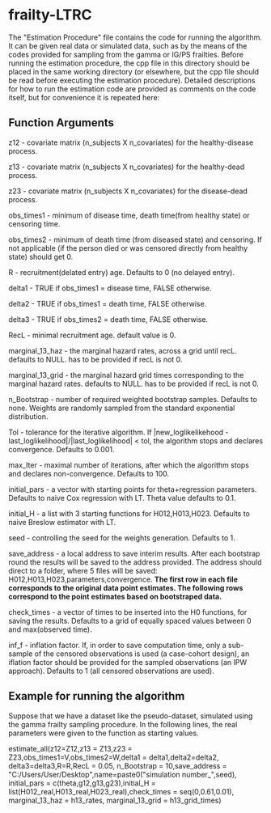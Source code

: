 # frailty-LTRC
The "Estimation Procedure" file contains the code for running the algorithm. It can be given real data or simulated data, such as by the means of the codes provided for sampling from the gamma or IG/PS frailties.
Before running the estimation procedure, the cpp file in this directory should be placed in the same working directory (or elsewhere, but the cpp file should be read before executing the estimation procedure).
Detailed descriptions for how to run the estimation code are provided as comments on the code itself, but for convenience it is repeated here:

## Function Arguments 

z12 - covariate matrix (n_subjects X n_covariates) for the healthy-disease process.

z13 - covariate matrix (n_subjects X n_covariates) for the healthy-dead process.

z23 - covariate matrix (n_subjects X n_covariates) for the disease-dead process.

obs_times1 - minimum of disease time, death time(from healthy state) or censoring time.

obs_times2 - minimum of death time (from diseased state) and censoring. If not applicable (if the person died or was censored directly from healthy state) should get 0.

R - recruitment(delated entry) age. Defaults to 0 (no delayed entry).

delta1 - TRUE if obs_times1 = disease time, FALSE otherwise.

delta2 - TRUE if obs_times1 = death time, FALSE otherwise.

delta3 - TRUE if obs_times2 = death time, FALSE otherwise.

RecL - minimal recruitment age. default value is 0.

marginal_13_haz - the marginal hazard rates, across a grid until recL. defaults to NULL. has to be provided if recL is not 0.

marginal_13_grid - the marginal hazard grid times corresponding to the marginal hazard rates. defaults to NULL. has to be provided if recL is not 0.

n_Bootstrap - number of required weighted bootstrap samples. Defaults to none. Weights are randomly sampled from the standard exponential distribution.

Tol - tolerance for the iterative algorithm. If |new_loglikelikehood - last_loglikelihood|/|last_loglikelihood| < tol, the algorithm stops and declares convergence. Defaults to 0.001.

max_Iter - maximal number of iterations, after which the algorithm stops and declares non-convergence. Defaults to 100.

initial_pars - a vector with starting points for theta+regression parameters. Defaults to naive Cox regression with LT. Theta value defaults to 0.1.

initial_H - a list with 3 starting functions for H012,H013,H023. Defaults to naive Breslow estimator with LT. 

seed - controlling the seed for the weights generation. Defaults to 1.

save_address - a local address to save interim results. After each bootstrap round the results will be saved to the address provided. The address should direct to a folder, where 5 files will be saved: H012,H013,H023,parameters,convergence. **The first row in each file corresponds to the original data point estimates. The following rows correspond to the point estimates based on bootstraped data.**

check_times - a vector of times to be inserted into the H0 functions, for saving the results. Defaults to a grid of equally spaced values between 0 and max(observed time).

inf_f - inflation factor. If, in order to save computation time, only a sub-sample of the censored observations is used (a case-cohort design), an iflation factor should be provided for the sampled observations (an IPW approach). Defaults to 1 (all censored observations are used).

## Example for running the algorithm
Suppose that we have a dataset like the pseudo-dataset, simulated using the gamma frailty sampling procedure. In the following lines, the real parameters were given to the function as starting values.

estimate_all(z12=Z12,z13 = Z13,z23 = Z23,obs_times1=V,obs_times2=W,delta1 = delta1,delta2=delta2,
             delta3=delta3,R=R,RecL = 0.05,
             n_Bootstrap = 10,save_address = "C:/Users/User/Desktop",name=paste0("simulation number_",seed),
             initial_pars = c(theta,g12,g13,g23),initial_H = list(H012_real,H013_real,H023_real),check_times = seq(0,0.61,0.01),
             marginal_13_haz = h13_rates, marginal_13_grid = h13_grid_times)
